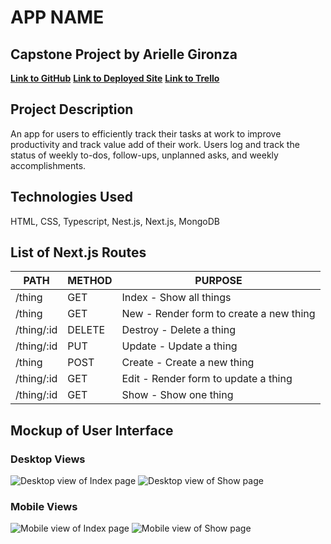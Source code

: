 # **APP NAME**
## **Capstone Project by Arielle Gironza**

[**Link to GitHub**](https://github.com/akgironza/frontend-Capstone)
[**Link to Deployed Site**]()
[**Link to Trello**]()

## Project Description
An app for users to efficiently track their tasks at work to improve productivity and track value add of their work. Users log and track the status of weekly to-dos, follow-ups, unplanned asks, and weekly accomplishments. 

## Technologies Used
HTML, CSS, Typescript, Nest.js, Next.js, MongoDB

## List of Next.js Routes
|PATH|METHOD|PURPOSE|
|--------|------|-------|
|/thing|GET|Index - Show all things|
|/thing|GET|New - Render form to create a new thing|
|/thing/:id|DELETE|Destroy - Delete a thing|
|/thing/:id|PUT|Update - Update a thing|
|/thing|POST|Create - Create a new thing|
|/thing/:id|GET|Edit - Render form to update a thing|
|/thing/:id|GET|Show - Show one thing|


## Mockup of User Interface
### **Desktop Views**
![Desktop view of Index page]()
![Desktop view of Show page]()

### **Mobile Views**
![Mobile view of Index page]()
![Mobile view of Show page]()